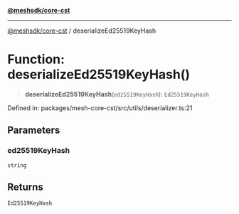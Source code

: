 [**@meshsdk/core-cst**](../README.md)

***

[@meshsdk/core-cst](../globals.md) / deserializeEd25519KeyHash

# Function: deserializeEd25519KeyHash()

> **deserializeEd25519KeyHash**(`ed25519KeyHash`): `Ed25519KeyHash`

Defined in: packages/mesh-core-cst/src/utils/deserializer.ts:21

## Parameters

### ed25519KeyHash

`string`

## Returns

`Ed25519KeyHash`
